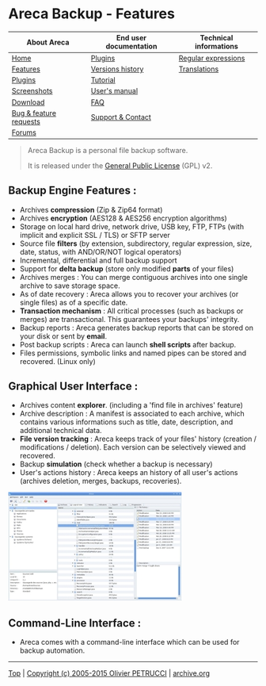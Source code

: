 # Areca Backup - Features

| About Areca                   | End user documentation            | Technical informations                        |
|-------------------------------|-----------------------------------|-----------------------------------------------|
| [Home](README.md)             | [Plugins](plugin_list.md)         | [Regular expressions](regex.md)               |
| [Features](features.md)       | [Versions history](history.md)    | [Translations](documentation.md#translations) |
| [Plugins](plugin_list.md)     | [Tutorial](tutorial.md)           |                                               |
| [Screenshots](screenshots.md) | [User's manual](documentation.md) |                                               |
| [Download]                    | [FAQ](faq.md)                     |                                               |
| [Bug & feature requests]      | [Support & Contact](support.md)   |                                               |
| [Forums]                      |                                   |                                               |

[Download]: https://sourceforge.net/projects/areca/files/areca-stable/
[Bug & feature requests]: https://sourceforge.net/p/areca/_list/tickets?source=navbar
[Forums]: https://sourceforge.net/projects/areca/forums


> Areca Backup is a personal file backup software.
>
> It is released under the [General Public License](http://www.opensource.org/licenses/gpl-license.php) (GPL) v2.


## Backup Engine Features :

- Archives **compression** (Zip & Zip64 format)
- Archives **encryption** (AES128 & AES256 encryption algorithms)
- Storage on local hard drive, network drive, USB key, FTP, FTPs (with implicit and explicit SSL / TLS) or SFTP server
- Source file **filters** (by extension, subdirectory, regular expression, size, date, status, with AND/OR/NOT logical operators)
- Incremental, differential and full backup support
- Support for **delta backup** (store only modified **parts** of your files)
- Archives merges : You can merge contiguous archives into one single archive to save storage space.
- As of date recovery : Areca allows you to recover your archives (or single files) as of a specific date.
- **Transaction mechanism** : All critical processes (such as backups or merges) are transactional. This guarantees your backups' integrity.
- Backup reports : Areca generates backup reports that can be stored on your disk or sent by **email**.
- Post backup scripts : Areca can launch **shell scripts** after backup.
- Files permissions, symbolic links and named pipes can be stored and recovered. (Linux only)


## Graphical User Interface :

- Archives content **explorer**. (including a 'find file in archives' feature)
- Archive description : A manifest is associated to each archive, which contains various informations such as title, date, description, and additional technical data.
- **File version tracking** : Areca keeps track of your files' history (creation / modifications / deletion). Each version can be selectively viewed and recovered.
- Backup **simulation** (check whether a backup is necessary)
- User's actions history : Areca keeps an history of all user's actions (archives deletion, merges, backups, recoveries).

![Areca main screen](images/main_sc.jpg)


## Command-Line Interface :

- Areca comes with a command-line interface which can be used for backup automation.


---

[Top] | [Copyright (c) 2005-2015 Olivier PETRUCCI] | [archive.org]

[Top]: #areca-backup---features "Go to top of the document"
[Copyright (c) 2005-2015 Olivier PETRUCCI]: https://areca-backup.org/features.php "Visit the original resource"
[archive.org]: http://web.archive.org/web/20150912034048/http://www.areca-backup.org/features.php "Visit the original resource at archive.org"